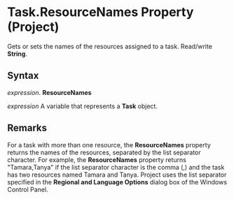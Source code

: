 
# Task.ResourceNames Property (Project)

Gets or sets the names of the resources assigned to a task. Read/write  **String**.


## Syntax

 _expression_. **ResourceNames**

 _expression_ A variable that represents a **Task** object.


## Remarks

For a task with more than one resource, the  **ResourceNames** property returns the names of the resources, separated by the list separator character. For example, the **ResourceNames** property returns "Tamara,Tanya" if the list separator character is the comma (,) and the task has two resources named Tamara and Tanya. Project uses the list separator specified in the **Regional and Language Options** dialog box of the Windows Control Panel.


